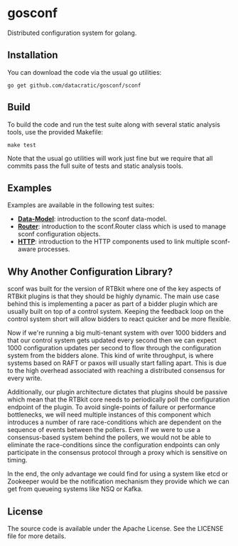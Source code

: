 # gosconf #

Distributed configuration system for golang.


## Installation ##

You can download the code via the usual go utilities:

```
go get github.com/datacratic/gosconf/sconf
```


## Build ##

To build the code and run the test suite along with several static analysis tools,
use the provided Makefile:

```
make test
```

Note that the usual go utilities will work just fine but we require that all
commits pass the full suite of tests and static analysis tools.


## Examples ##

Examples are available in the following test suites:

* [**Data-Model**](sconf/example_test.go): introduction to the sconf data-model.
* [**Router**](sconf/example_router_test.go): introduction to the sconf.Router
  class which is used to manage sconf configuration objects.
* [**HTTP**](sconf/example_http_test.go): introduction to the HTTP
  components used to link multiple sconf-aware processes.


## Why Another Configuration Library? ##

sconf was built for the version of RTBkit where one of the key aspects of RTBkit
plugins is that they should be highly dynamic. The main use case behind this is
implementing a pacer as part of a bidder plugin which are usually built on top
of a control system. Keeping the feedback loop on the control system short will
allow bidders to react quicker and be more flexible.

Now if we're running a big multi-tenant system with over 1000 bidders and that
our control system gets updated every second then we can expect 1000
configuration updates per second to flow through the configuration system from
the bidders alone. This kind of write throughput, is where systems based on RAFT
or paxos will usually start falling apart. This is due to the high overhead
associated with reaching a distributed consensus for every write.

Additionally, our plugin architecture dictates that plugins should be passive
which mean that the RTBkit core needs to periodically poll the configuration
endpoint of the plugin. To avoid single-points of failure or performance
bottlenecks, we will need multiple instances of this component which introduces
a number of rare race-conditions which are dependent on the sequence of events
between the pollers. Even if we were to use a consensus-based system behind the
pollers, we would not be able to eliminate the race-conditions since the
configuration endpoints can only participate in the consensus protocol through a
proxy which is sensitive on timing.

In the end, the only advantage we could find for using a system like etcd or
Zookeeper would be the notification mechanism they provide which we can get from
queueing systems like NSQ or Kafka.

## License ##

The source code is available under the Apache License. See the LICENSE file for more details.
